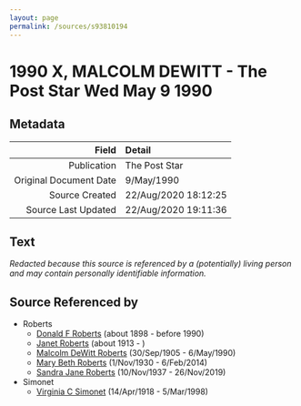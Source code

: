 ```yaml
---
layout: page
permalink: /sources/s93810194
---
```


# 1990 X, MALCOLM DEWITT - The Post Star Wed May 9 1990

## Metadata

Field | Detail
---:|:---
Publication | The Post Star
Original Document Date | 9/May/1990
Source Created | 22/Aug/2020 18:12:25
Source Last Updated | 22/Aug/2020 19:11:36

## Text

_Redacted because this source is referenced by a (potentially) living person and may contain personally identifiable information._

## Source Referenced by

* Roberts
  * [Donald F Roberts](../people/@38158777@-donald-f-roberts-b1898-d1990.md) (about 1898 - before 1990)
  * [Janet Roberts](../people/@46105652@-janet-roberts-b1913-d.md) (about 1913 - )
  * [Malcolm DeWitt Roberts](../people/@21721539@-malcolm-dewitt-roberts-b1905-9-30-d1990-5-6.md) (30/Sep/1905 - 6/May/1990)
  * [Mary Beth Roberts](../people/@44331192@-mary-beth-roberts-b1930-11-1-d2014-2-6.md) (1/Nov/1930 - 6/Feb/2014)
  * [Sandra Jane Roberts](../people/@40000604@-sandra-jane-roberts-b1937-11-10-d2019-11-26.md) (10/Nov/1937 - 26/Nov/2019)
* Simonet
  * [Virginia C Simonet](../people/@33863084@-virginia-c-simonet-b1918-4-14-d1998-3-5.md) (14/Apr/1918 - 5/Mar/1998)
